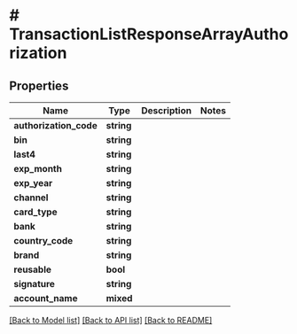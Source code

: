 # # TransactionListResponseArrayAuthorization

## Properties

Name | Type | Description | Notes
------------ | ------------- | ------------- | -------------
**authorization_code** | **string** |  |
**bin** | **string** |  |
**last4** | **string** |  |
**exp_month** | **string** |  |
**exp_year** | **string** |  |
**channel** | **string** |  |
**card_type** | **string** |  |
**bank** | **string** |  |
**country_code** | **string** |  |
**brand** | **string** |  |
**reusable** | **bool** |  |
**signature** | **string** |  |
**account_name** | **mixed** |  |

[[Back to Model list]](../../README.md#models) [[Back to API list]](../../README.md#endpoints) [[Back to README]](../../README.md)
